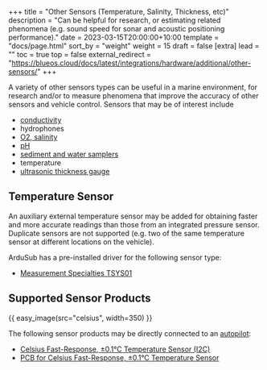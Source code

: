 +++
title = "Other Sensors (Temperature, Salinity, Thickness, etc)"
description = "Can be helpful for research, or estimating related phenomena (e.g. sound speed for sonar and acoustic positioning performance)."
date = 2023-03-15T20:00:00+10:00
template = "docs/page.html"
sort_by = "weight"
weight = 15
draft = false
[extra]
lead = ""
toc = true
top = false
external_redirect = "https://blueos.cloud/docs/latest/integrations/hardware/additional/other-sensors/"
+++

A variety of other sensors types can be useful in a marine environment, for research and/or to measure phenomena that improve the accuracy of other sensors and vehicle control. Sensors that may be of interest include

- [conductivity](https://discuss.bluerobotics.com/t/using-conductivity-sensor-with-brs-flight-controller-and-qgc/13126)
- hydrophones
- [O2, salinity](https://discuss.bluerobotics.com/t/o2-and-salinity-sensors/2569)
- [pH](https://discuss.bluerobotics.com/t/ph-sensor-recommendations/13197)
- [sediment and water samplers](https://discuss.bluerobotics.com/t/water-sampler-sediment-sampler/2712)
- temperature
- [ultrasonic thickness gauge](https://discuss.bluerobotics.com/t/cygnus-ultrasonic-thickness-gage/2967)

## Temperature Sensor

An auxiliary external temperature sensor may be added for obtaining faster and more accurate readings than those from an integrated pressure sensor. Duplicate sensors are not supported (e.g. two of the same temperature sensor at different locations on the vehicle).

ArduSub has a pre-installed driver for the following sensor type:

* [Measurement Specialties TSYS01](https://www.te.com/commerce/DocumentDelivery/DDEController?Action=showdoc&DocId=Data+Sheet%7FTSYS01%7FA%7Fpdf%7FEnglish%7FENG_DS_TSYS01_A.pdf%7FG-NICO-018)


## Supported Sensor Products

{{ easy_image(src="celsius", width=350) }}

The following sensor products may be directly connected to an [autopilot](../../required/flight-controller-boards/):
* [Celsius Fast-Response, ±0.1°C Temperature Sensor (I2C)](https://bluerobotics.com/store/sensors-sonars-cameras/sensors/celsius-sensor-r1/)
* [PCB for Celsius Fast-Response, ±0.1°C Temperature Sensor](https://bluerobotics.com/store/sensors-sonars-cameras/sensors/celsius-sensor-pcb-r1/)
